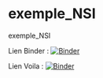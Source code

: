 # exemple_NSI
exemple_NSI

Lien Binder :
[![Binder](https://mybinder.org/badge_logo.svg)](https://mybinder.org/v2/gh/fialaire/exemple_NSI/HEAD)

Lien Voila :
[![Binder](https://mybinder.org/badge_logo.svg)](https://mybinder.org/v2/gh/fialaire/exemple_NSI/HEAD?urlpath=%2Fvoila%2Frender%2F5_2_4%20LibergierMap.ipynb)
